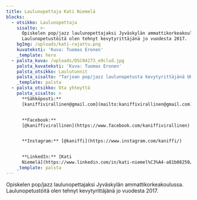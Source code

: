 ```yaml
---
title: Laulunopettaja Kati Niemelä
blocks:
  - otsikko: Laulunopettaja
    sisalto: >-
      Opiskelen pop/jazz laulunopettajaksi Jyväskylän ammattikorkeakoulussa.
      Laulunopetustöitä olen tehnyt kevytyrittäjänä jo vuodesta 2017. 
    bgImg: /uploads/kati-rajattu.png
    kuvateksti: 'Kuva: Tuomas Eronen'
    _template: hero
  - palsta_kuva: /uploads/DSC04273_e9clud.jpg
    palsta_kuvateksti: 'Kuva: Tuomas Eronen'
    palsta_otsikko: Laulutunnit
    palsta_sisalto: "Tarjoan pop/jazz laulunopetusta kevytyrittäjänä UKKO.fi palvelun kautta ja opetan Jyväskylän Savelassa. **Kalenterissani on hyvin tilaa uusille oppilaille!** Laita rohkeasti viestiä niin jutellaan yhdessä mikä on toiveesi ja tarpeesi ja suunnitellaan opetus sen mukaan ☺\_Opettajana haluan luoda positiivisen, innostavan ja turvallisen ilmapiirin oman instrumentin tutkimiseen ja opetteluun. Tunneillani pääset halutessasi tutustumaan laajasti eri genreihin eli musiikin tyylisuuntiin ja pääset myös oppimaan musiikin teoriaa. \n\n**HINNASTO**\\\n**1h = 55€** (sis. alv. 25,5%)\\\nEnsimmäinen tunti 35€ (sis. alv. 25,5%)\n\n**Tuntien peruuntuminen:**\n\nMikäli joudut perumaan tuntisi, ilmoitathan siitä viimeistään vuorokautta aiemmin. Myöhemmin perutusta tai ilmoittamattomasta poissaolosta veloitan kokonaisen tunnin hinnan.\n\n. . . . . . . . . . . . . . . . . . . . . . . . . . . . . . . . . . . . . . . . . . . . . . . . . .\n\n**Oppilaiden palautteita:**\n\n> \"Todella rento ilmapiiri, tunneilla hyvä kannustus ja sen kautta uskaltaa yrittää itselleen vaikeita asioita.\" - Aapo\\\n> \\\n> \\\n> \"Oon ollut Katin opissa nyt kahden vuoden ajan. Jo ihan ensimmäisestä tunnista asti Kati on omalla ammattimaisuudellaan ja varmuudellaan saanut mut rentoutumaan, vaikka laulutunti tilanteena joskus itseä vieläkin jännittää. \n\n>\n\n> Kati on supertaitava huomaamaan pienetkin asiat, joiden avulla saan parannettua laulutekniikkaani. En itse aina edes tajua, mistä on kyse, ennenkuin kokeilen Katin neuvomaa asiaa ja huomaan käytännössä, miten joku asia helpottuu, rentoutuu ja kuulostaa paremmalta. \n\n>\n\n> Katin vankka kokemus musiikin parissa näkyy myös siinä, että hän osaa ohjata myös tulkintaan liittyviä asioita todella hyvin. Laulutunnit eivät todella jää vain teknisiksi kikkailuiksi. Laulamiseen tulee ihan erilaista syvyyttä, kun tekniikka on saatu haltuun ja päästään pohtimaan sanoituksia ja biisin tunnelmaa. \n\n>\n\n> Kati on aina iloinen, lämmin ja helposti lähestyttävä. Kärsivällisyydestä annan ison plussan myös, sillä vaikka itse turhautuisin kun jokin asia ei onnistu, Kati jaksaa aina kannustaa ja tarvittaessa keksii uusia keinoja, joita kokeilla. Usein tauon jälkeen ne vaikeatkin asiat avautuu itselle kuin vahingossa.\n\n>\n\n> Katista huokuu se, että laulunopettaminen ja musiikin kanssa työskentely on hänelle intohimo. Se tekee oppilaana olemisesta helppoa, kun ollaan molemmat yhtä innoissamme saman asian äärellä. \n\n> Voin todella lämpimästi suositella Katia laulunopettajaksi kelle tahansa. Laulutunnin jälkeen on aina sellainen olo, kuin olisi meditoinut tunnin, ja sitä kautta laulutaitojen lisäksi myös mun elämänlaatu on parantunut. Kiitos siitä Katille\" \\\n> \\- Tiina  \n"
    _template: palsta
  - palsta_otsikko: Ota yhteyttä
    palsta_sisalto: >
      **Sähköposti:**
      [kaniffivirallinen@gmail.com](mailto:kaniffivirallinen@gmail.com)


      **Facebook:**
      [@kaniffivirallinen](https://www.facebook.com/kaniffivirallinen)


      **Instagram:** [@kaniffi](https://www.instagram.com/kaniffi/)


      **LinkedIn:** [Kati
      Niemelä](https://www.linkedin.com/in/kati-niemel%C3%A4-a81b08250/)
    _template: palsta
---
```















Opiskelen pop/jazz laulunopettajaksi Jyväskylän ammattikorkeakoulussa. Laulunopetustöitä olen tehnyt kevytyrittäjänä jo vuodesta 2017. 
